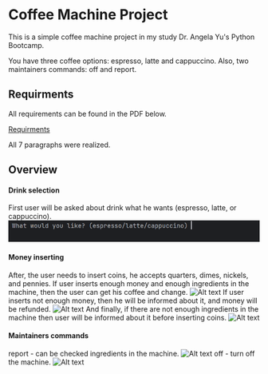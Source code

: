 
# Coffee Machine Project

This is a simple coffee machine project in my study Dr. Angela Yu's Python Bootcamp.

You have three coffee options: espresso, latte and cappuccino. Also, two maintainers commands: off and report.


## Requirments
All requirements can be found in the PDF below. 

[Requirments](https://docdro.id/ys8MTHB)

All 7 paragraphs were realized.
## Overview
#### Drink selection
First user will be asked about drink what he wants (espresso, latte, or cappuccino).
![Alt text](https://github.com/StannlyGo/CoffeeMachine/blob/master/img/drink%20selection.png)
#### Money inserting
After, the user needs to insert coins, he accepts quarters, dimes, nickels, and pennies. 
If user inserts enough money and enough ingredients in the machine, then the user can get his coffee and change.
![Alt text](<https://ibb.co/Sf5m9FX>)
If user inserts not enough money, then he will be informed about it, and money will be refunded.
![Alt text](<https://ibb.co/Mcpp5T0>)
And finally, if there are not enough ingredients in the machine then user will be informed about it before inserting coins.
![Alt text](<https://ibb.co/x69KfyS>)
#### Maintainers commands
report - can be checked ingredients in the machine.
![Alt text](<https://ibb.co/rZghKBb>)
off - turn off the machine.
![Alt text](https://ibb.co/0qrpw2c)
